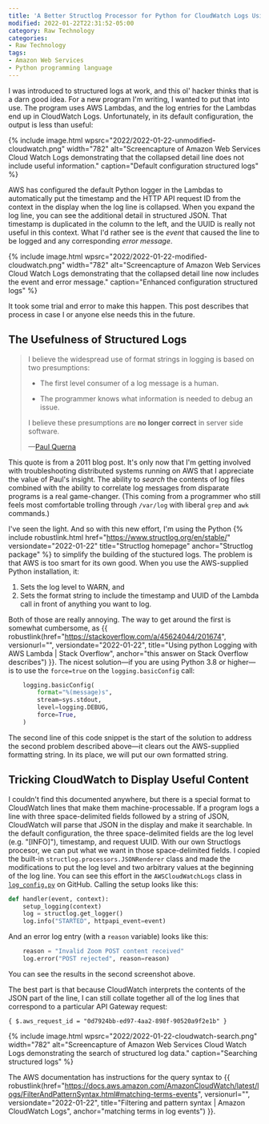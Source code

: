 ```yaml
---
title: 'A Better Structlog Processor for Python for CloudWatch Logs Using AWS Lambda'
modified: 2022-01-22T22:31:52-05:00
category: Raw Technology
categories:
- Raw Technology
tags:
- Amazon Web Services
- Python programming language
---
```

I was introduced to structured logs at work, and this ol' hacker thinks that is a darn good idea. 
For a new program I'm writing, I wanted to put that into use. 
The program uses AWS Lambdas, and the log entries for the Lambdas end up in CloudWatch Logs. 
Unfortunately, in its default configuration, the output is less than useful:

{% include image.html wpsrc="2022/2022-01-22-unmodified-cloudwatch.png" width="782" alt="Screencapture of Amazon Web Services Cloud Watch Logs demonstrating that the collapsed detail line does not include useful information." caption="Default configuration structured logs" %} 

AWS has configured the default Python logger in the Lambdas to automatically put the timestamp and the HTTP API request ID from the context in the display when the log line is collapsed. 
When you expand the log line, you can see the additional detail in structured JSON. 
That timestamp is duplicated in the column to the left, and the UUID is really not useful in this context. 
What I'd rather see is the _event_ that caused the line to be logged and any corresponding _error message_.

{% include image.html wpsrc="2022/2022-01-22-modified-cloudwatch.png" width="782" alt="Screencapture of Amazon Web Services Cloud Watch Logs demonstrating that the collapsed detail line now includes the event and error message." caption="Enhanced configuration structured logs" %} 

It took some trial and error to make this happen. 
This post describes that process in case I or anyone else needs this in the future.

## The Usefulness of Structured Logs

<blockquote>
<div><p>I believe the widespread use of format strings in logging is based on two presumptions:</p>
<ul class="simple">
<li><p>The first level consumer of a log message is a human.</p></li>
<li><p>The programmer knows what information is needed to debug an issue.</p></li>
</ul>
<p>I believe these presumptions are <strong>no longer correct</strong> in server side software.</p>
<p class="attribution">—<a class="reference external" href="https://paul.querna.org/articles/2011/12/26/log-for-machines-in-json/">Paul Querna</a></p>
</div></blockquote>

This quote is from a 2011 blog post. 
It's only now that I'm getting involved with troubleshooting distributed systems running on AWS that I appreciate the value of Paul's insight.
The ability to _search_ the contents of log files combined with the ability to correlate log messages from disparate programs is a real game-changer. 
(This coming from a programmer who still feels most comfortable trolling through `/var/log` with liberal `grep` and `awk` commands.) 

I've seen the light. 
And so with this new effort, I'm using the Python {% include robustlink.html href="https://www.structlog.org/en/stable/" versiondate="2022-01-22" title="Structlog homepage" anchor="Structlog package" %} to simplify the building of the stuctured logs. 
The problem is that AWS is too smart for its own good. 
When you use the AWS-supplied Python installation, it:

1. Sets the log level to WARN, and
2.  Sets the format string to include the timestamp and UUID of the Lambda call in front of anything you want to log.

Both of those are really annoying. 
The way to get around the first is somewhat cumbersome, as {{ robustlink(href="https://stackoverflow.com/a/45624044/201674", versionurl="", versiondate="2022-01-22", title="Using python Logging with AWS Lambda | Stack Overflow", anchor="this answer on Stack Overflow describes") }}. 
The nicest solution—if you are using Python 3.8 or higher—is to use the `force=true` on the `logging.basicConfig` call:

```python
    logging.basicConfig(
        format="%(message)s",
        stream=sys.stdout,
        level=logging.DEBUG,
        force=True,
    )
```


The second line of this code snippet is the start of the solution to address the second problem described above—it clears out the AWS-supplied formatting string. 
In its place, we will put our own formatted string.

## Tricking CloudWatch to Display Useful Content
I couldn't find this documented anywhere, but there is a special format to CloudWatch lines that make them machine-processable. 
If a program logs a line with three space-delimited fields followed by a string of JSON, CloudWatch will parse that JSON in the display and make it searchable. 
In the default configuration, the three space-delimited fields are the log level (e.g. "[INFO]"), timestamp, and request UUID. 
With our own Structlogs procesor, we can put what we want in those space-delimited fields. 
I copied the built-in `structlog.processors.JSONRenderer` class and made the modifications to put the log level and two arbitrary values at the beginning of the log line. 
You can see this effort in the `AWSCloudWatchLogs` class in [`log_config.py`](https://github.com/openlibraryenvironment/serverless-zoom-recordings/blob/main/serverless_zoom_recordings/util/log_config.py) on GitHub.
Calling the setup looks like this:

```python
def handler(event, context):
    setup_logging(context)
    log = structlog.get_logger()
    log.info("STARTED", httpapi_event=event)
```

And an error log entry (with a `reason` variable) looks like this:

```python
    reason = "Invalid Zoom POST content received"
    log.error("POST rejected", reason=reason)
```

You can see the results in the second screenshot above.

The best part is that because CloudWatch interprets the contents of the JSON part of the line, I can still collate together all of the log lines that correspond to a particular API Gateway request:

```text
{ $.aws_request_id = "0d7924bb-ed97-4aa2-898f-90520a9f2e1b" }
```

{% include image.html wpsrc="2022/2022-01-22-cloudwatch-search.png" width="782" alt="Screencapture of Amazon Web Services Cloud Watch Logs demonstrating the search of structured log data." caption="Searching structured logs" %} 

The AWS documentation has instructions for the query syntax to {{ robustlink(href="https://docs.aws.amazon.com/AmazonCloudWatch/latest/logs/FilterAndPatternSyntax.html#matching-terms-events", versionurl="", versiondate="2022-01-22", title="Filtering and pattern syntax | Amazon CloudWatch Logs", anchor="matching terms in log events") }}.